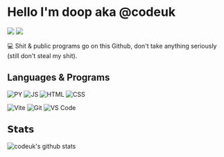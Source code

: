 # **Hello I'm doop aka @codeuk**

[![](https://img.shields.io/badge/-@codeuk-%23181717?style=flat-square&logo=github)](https://github.com/codeuk)
[![](https://img.shields.io/SITE?color=0ab9e6&style=flat-square&up_message=doopfun&url=https%3A%2F%2Fdoop.fun)](https://doop.fun)

:computer: Shit & public programs go on this Github, don't take anything seriously (still don't steal my shit).

## Languages & Programs

![PY](https://img.shields.io/badge/PY-Python-yellow)
![JS](https://img.shields.io/badge/JS-JavaScript-orange)
![HTML](https://img.shields.io/badge/HTML-HTML5-blue)
![CSS](https://img.shields.io/badge/CSS-CSS3-green)

![Vite](https://img.shields.io/badge/-Vite-%23646CFF?style=flat-square&logo=vite&logoColor=ffffff)
![Git](https://img.shields.io/badge/-Git-%23F05032?style=flat-square&logo=git&logoColor=%23ffffff)
![VS Code](https://img.shields.io/badge/-VSCode-%23007ACC?style=flat-square&logo=visual-studio-code)

## 𝗦𝘁𝗮𝘁𝘀

![codeuk's github stats](https://github-readme-stats.vercel.app/api?username=codeuk&show_icons=true&theme=dracula)

